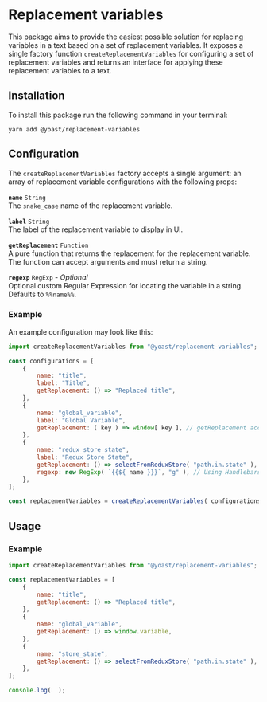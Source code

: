 # Replacement variables

This package aims to provide the easiest possible solution for replacing variables in a text based on a set of replacement variables. It exposes a single factory function `createReplacementVariables` for configuring a set of replacement variables and returns an interface for applying these replacement variables to a text.

## Installation

To install this package run the following command in your terminal:

```shell
yarn add @yoast/replacement-variables
```

## Configuration

The `createReplacementVariables` factory accepts a single argument: an array of replacement variable configurations with the following props:

**`name`** `String`\
The `snake_case` name of the replacement variable.

**`label`** `String`\
The label of the replacement variable to display in UI.

**`getReplacement`** `Function` \
A pure function that returns the replacement for the replacement variable. The function can accept arguments and must return a string.

**`regexp`** `RegExp` - *Optional*\
Optional custom Regular Expression for locating the variable in a string. Defaults to `%%name%%`.

### Example

An example configuration may look like this:

```js
import createReplacementVariables from "@yoast/replacement-variables";

const configurations = [
    {
        name: "title",
        label: "Title",
        getReplacement: () => "Replaced title",
    },
    {
        name: "global_variable",
        label: "Global Variable",
        getReplacement: ( key ) => window[ key ], // getReplacement accepts one argument
    },
    {
        name: "redux_store_state",
        label: "Redux Store State",
        getReplacement: () => selectFromReduxStore( "path.in.state" ),
        regexp: new RegExp( `{{${ name }}}`, "g" ), // Using Handlebars style template tags
    },
];

const replacementVariables = createReplacementVariables( configurations );
```

## Usage


### Example

```js
import createReplacementVariables from "@yoast/replacement-variables";

const replacementVariables = [
    {
        name: "title",
        getReplacement: () => "Replaced title",
    },
    {
        name: "global_variable",
        getReplacement: () => window.variable,
    },
    {
        name: "store_state",
        getReplacement: () => selectFromReduxStore( "path.in.state" ),
    },
];

console.log(  );
```


